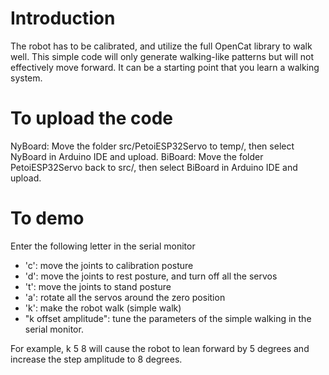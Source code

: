 # Introduction
The robot has to be calibrated, and utilize the full OpenCat library to walk well. This simple code will only generate walking-like patterns but will not effectively move forward. It can be a starting point that you learn a walking system.

# To upload the code
NyBoard: Move the folder src/PetoiESP32Servo to temp/, then select NyBoard in Arduino IDE and upload. 
BiBoard: Move the folder PetoiESP32Servo back to src/, then select BiBoard in Arduino IDE and upload. 

# To demo
Enter the following letter in the serial monitor
* 'c': move the joints to calibration posture
* 'd': move the joints to rest posture, and turn off all the servos
* 't': move the joints to stand posture
* 'a': rotate all the servos around the zero position
* 'k': make the robot walk (simple walk)
* "k offset amplitude":  tune the parameters of the simple walking in the serial monitor.

For example, k 5 8 will cause the robot to lean forward by 5 degrees and increase the step amplitude to 8 degrees. 
